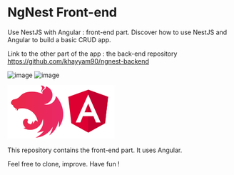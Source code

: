 # NgNest Front-end
Use NestJS with Angular : front-end part.
Discover how to use NestJS and Angular to build a basic CRUD app. 

Link to the other part of the app : the back-end repository https://github.com/khayyam90/ngnest-backend

![image](https://img.shields.io/badge/TypeScript-5.5.2-blue)  ![image](https://img.shields.io/badge/Angular-18.1.0-blue)

![image](ngnest.png)


This repository contains the front-end part. It uses Angular.

Feel free to clone, improve. Have fun !